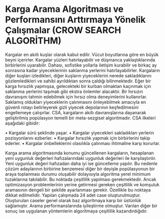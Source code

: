 # Karga Arama Algoritması ve Performansını Arttırmaya Yönelik Çalışmalar (CROW SEARCH ALGORİTHM)
Kargalar en akıllı kuşlar olarak kabul edilir. Vücut boyutlarına göre en büyük beyni içerirler. Kargalar yüzleri hatırlayabilir ve düşmanca yaklaştıklarında birbirlerini uyarabilir. Dahası, sofistike yollarla iletişim kurabilir ve birkaç ay sonrasına kadar yiyeceklerinin saklanma yerlerini hatırlayabilirler. Kargaların diğer kuşları izledikleri, diğer kuşların yiyeceklerini nerede sakladıklarını gözlemledikleri ve sahibi ayrıldıktan sonra çaldığı bilinmektedir. Eğer bir karga hırsızlık yapmışsa, gelecekteki bir kurban olmaktan kaçınmak için saklanma yerlerini taşımak gibi ekstra önlemler alacaktır. Bir hırsızın davranışını tahmin edebilmek için hırsız olma deneyimlerini kullanırlar. Saklamış oldukları yiyeceklerin çalınmasını önleyebilmek amacıyla en güvenli rotayı belirleyerek gizli yiyecek depolarının keşfedilmesini engellemeye çalışırlar. CSA, kargaların akıllı davranışlarına dayanarak geliştirilmiş popülasyon temelli bir meta-sezgisel algoritmadır. 
CSA ilkeleri aşağıdaki gibidir:

• Kargalar sürü şeklinde yaşar. 
• Kargalar yiyecekleri sakladıkları yerlerin pozisyonlarını ezberler. 
• Kargalar hırsızlık yapmak için birbirlerini takip ederler. 
• Kargalar önbelleklerini olasılıkla çalınması ihtimaline karşı korurlar. 


Karga arama algoritmasında konumu güncellenen kargaların, hesaplanan yeni uygunluk değerleri hafızalarındaki uygunluk değerleri ile karşılaştırılır. Yeni uygunluk değeri hafızadan daha iyi ise güncelleme yapılır. Bu nedenle çözüm adaylarının birbirine benzemesi diğer bir deyişle popülasyonun bir araya toplanması durumu oluşabilir dolayısıyla algoritma yerel minimum tuzaklarına takılabilir. Bu noktada çeşitlilik yapılması gerekmektedir. Ancak optimizasyon problemlerinin yerine getirmesi gereken çeşitlilik ve komşuluk aramasının dengeli bir şekilde ayarlanması gerekir. Özellikle bu noktaya dikkat edilmelidir. 
Yapılan çalışmada 24 adet case oluşturulmuştur. Oluşturulan caseler genel olarak baz algoritmaya karşı bir üstünlük sağlamıştır. Arama performanslarında iyileştirme olmuştur. Varılan diğer bir sonuç ise uygulanan yöntemlerin algoritmaya çeşitlilik kazandırdığıdır.
